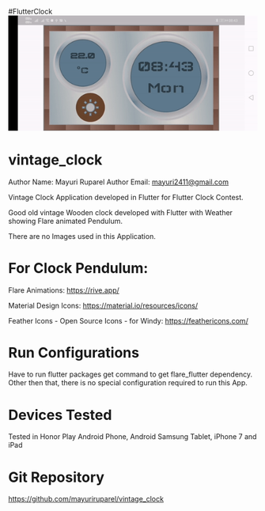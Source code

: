#FlutterClock
<img src="Mayuri_Vintage_Flutter_Clock.gif" alt='Mayuri_Vintage_Flutter_Clock'/>
# vintage_clock

Author Name: Mayuri Ruparel Author Email: mayuri2411@gmail.com

Vintage Clock Application developed in Flutter for Flutter Clock Contest.

Good old vintage Wooden clock developed with Flutter with Weather showing Flare animated Pendulum. 

There are no Images used in this Application.

# For Clock Pendulum:

Flare Animations: https://rive.app/

Material Design Icons: https://material.io/resources/icons/

Feather Icons - Open Source Icons - for Windy: https://feathericons.com/

# Run Configurations

Have to run flutter packages get command to get flare_flutter dependency.
Other then that, there is no special configuration required to run this App. 

# Devices Tested

Tested in Honor Play Android Phone, Android Samsung Tablet, iPhone 7 and iPad 

# Git Repository

https://github.com/mayuriruparel/vintage_clock

